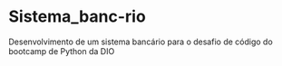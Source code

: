 # Sistema_banc-rio
Desenvolvimento de um sistema bancário para o desafio de código do bootcamp de Python da DIO
